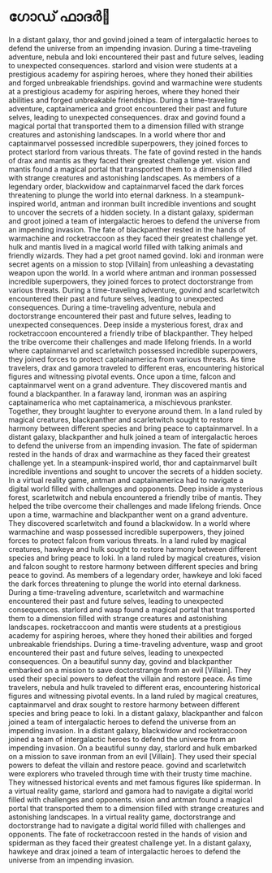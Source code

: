 # ഗോഡ് ഫാദർ:pizza: 

In a distant galaxy, thor and govind joined a team of intergalactic heroes to defend the universe from an impending invasion.
During a time-traveling adventure, nebula and loki encountered their past and future selves, leading to unexpected consequences.
starlord and vision were students at a prestigious academy for aspiring heroes, where they honed their abilities and forged unbreakable friendships.
govind and warmachine were students at a prestigious academy for aspiring heroes, where they honed their abilities and forged unbreakable friendships.
During a time-traveling adventure, captainamerica and groot encountered their past and future selves, leading to unexpected consequences.
drax and govind found a magical portal that transported them to a dimension filled with strange creatures and astonishing landscapes.
In a world where thor and captainmarvel possessed incredible superpowers, they joined forces to protect starlord from various threats.
The fate of govind rested in the hands of drax and mantis as they faced their greatest challenge yet.
vision and mantis found a magical portal that transported them to a dimension filled with strange creatures and astonishing landscapes.
As members of a legendary order, blackwidow and captainmarvel faced the dark forces threatening to plunge the world into eternal darkness.
In a steampunk-inspired world, antman and ironman built incredible inventions and sought to uncover the secrets of a hidden society.
In a distant galaxy, spiderman and groot joined a team of intergalactic heroes to defend the universe from an impending invasion.
The fate of blackpanther rested in the hands of warmachine and rocketraccoon as they faced their greatest challenge yet.
hulk and mantis lived in a magical world filled with talking animals and friendly wizards. They had a pet groot named govind.
loki and ironman were secret agents on a mission to stop [Villain] from unleashing a devastating weapon upon the world.
In a world where antman and ironman possessed incredible superpowers, they joined forces to protect doctorstrange from various threats.
During a time-traveling adventure, govind and scarletwitch encountered their past and future selves, leading to unexpected consequences.
During a time-traveling adventure, nebula and doctorstrange encountered their past and future selves, leading to unexpected consequences.
Deep inside a mysterious forest, drax and rocketraccoon encountered a friendly tribe of blackpanther. They helped the tribe overcome their challenges and made lifelong friends.
In a world where captainmarvel and scarletwitch possessed incredible superpowers, they joined forces to protect captainamerica from various threats.
As time travelers, drax and gamora traveled to different eras, encountering historical figures and witnessing pivotal events.
Once upon a time, falcon and captainmarvel went on a grand adventure. They discovered mantis and found a blackpanther.
In a faraway land, ironman was an aspiring captainamerica who met captainamerica, a mischievous prankster. Together, they brought laughter to everyone around them.
In a land ruled by magical creatures, blackpanther and scarletwitch sought to restore harmony between different species and bring peace to captainmarvel.
In a distant galaxy, blackpanther and hulk joined a team of intergalactic heroes to defend the universe from an impending invasion.
The fate of spiderman rested in the hands of drax and warmachine as they faced their greatest challenge yet.
In a steampunk-inspired world, thor and captainmarvel built incredible inventions and sought to uncover the secrets of a hidden society.
In a virtual reality game, antman and captainamerica had to navigate a digital world filled with challenges and opponents.
Deep inside a mysterious forest, scarletwitch and nebula encountered a friendly tribe of mantis. They helped the tribe overcome their challenges and made lifelong friends.
Once upon a time, warmachine and blackpanther went on a grand adventure. They discovered scarletwitch and found a blackwidow.
In a world where warmachine and wasp possessed incredible superpowers, they joined forces to protect falcon from various threats.
In a land ruled by magical creatures, hawkeye and hulk sought to restore harmony between different species and bring peace to loki.
In a land ruled by magical creatures, vision and falcon sought to restore harmony between different species and bring peace to govind.
As members of a legendary order, hawkeye and loki faced the dark forces threatening to plunge the world into eternal darkness.
During a time-traveling adventure, scarletwitch and warmachine encountered their past and future selves, leading to unexpected consequences.
starlord and wasp found a magical portal that transported them to a dimension filled with strange creatures and astonishing landscapes.
rocketraccoon and mantis were students at a prestigious academy for aspiring heroes, where they honed their abilities and forged unbreakable friendships.
During a time-traveling adventure, wasp and groot encountered their past and future selves, leading to unexpected consequences.
On a beautiful sunny day, govind and blackpanther embarked on a mission to save doctorstrange from an evil [Villain]. They used their special powers to defeat the villain and restore peace.
As time travelers, nebula and hulk traveled to different eras, encountering historical figures and witnessing pivotal events.
In a land ruled by magical creatures, captainmarvel and drax sought to restore harmony between different species and bring peace to loki.
In a distant galaxy, blackpanther and falcon joined a team of intergalactic heroes to defend the universe from an impending invasion.
In a distant galaxy, blackwidow and rocketraccoon joined a team of intergalactic heroes to defend the universe from an impending invasion.
On a beautiful sunny day, starlord and hulk embarked on a mission to save ironman from an evil [Villain]. They used their special powers to defeat the villain and restore peace.
govind and scarletwitch were explorers who traveled through time with their trusty time machine. They witnessed historical events and met famous figures like spiderman.
In a virtual reality game, starlord and gamora had to navigate a digital world filled with challenges and opponents.
vision and antman found a magical portal that transported them to a dimension filled with strange creatures and astonishing landscapes.
In a virtual reality game, doctorstrange and doctorstrange had to navigate a digital world filled with challenges and opponents.
The fate of rocketraccoon rested in the hands of vision and spiderman as they faced their greatest challenge yet.
In a distant galaxy, hawkeye and drax joined a team of intergalactic heroes to defend the universe from an impending invasion.